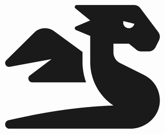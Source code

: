 
<center>

<a class="social-icon" href="/Resume.pdf" title="ars longa, curriculum vita brevis">
  <svg aria-hidden="true" focusable="false" data-prefix="fas" data-icon="dragon" role="img" xmlns="http://www.w3.org/2000/svg" viewBox="0 0 640 512" class="svg-inline--fa fa-dragon fa-w-20 fa-2x">
    <path fill="currentColor" d="M18.32 255.78L192 223.96l-91.28 68.69c-10.08 10.08-2.94 27.31 11.31 27.31h222.7c-9.44-26.4-14.73-54.47-14.73-83.38v-42.27l-119.73-87.6c-23.82-15.88-55.29-14.01-77.06 4.59L5.81 227.64c-12.38 10.33-3.45 30.42 12.51 28.14zm556.87 34.1l-100.66-50.31A47.992 47.992 0 0 1 448 196.65v-36.69h64l28.09 22.63c6 6 14.14 9.37 22.63 9.37h30.97a32 32 0 0 0 28.62-17.69l14.31-28.62a32.005 32.005 0 0 0-3.02-33.51l-74.53-99.38C553.02 4.7 543.54 0 533.47 0H296.02c-7.13 0-10.7 8.57-5.66 13.61L352 63.96 292.42 88.8c-5.9 2.95-5.9 11.36 0 14.31L352 127.96v108.62c0 72.08 36.03 139.39 96 179.38-195.59 6.81-344.56 41.01-434.1 60.91C5.78 478.67 0 485.88 0 494.2 0 504 7.95 512 17.76 512h499.08c63.29.01 119.61-47.56 122.99-110.76 2.52-47.28-22.73-90.4-64.64-111.36zM489.18 66.25l45.65 11.41c-2.75 10.91-12.47 18.89-24.13 18.26-12.96-.71-25.85-12.53-21.52-29.67z">
    </path>
  </svg>
</a>

</center>
